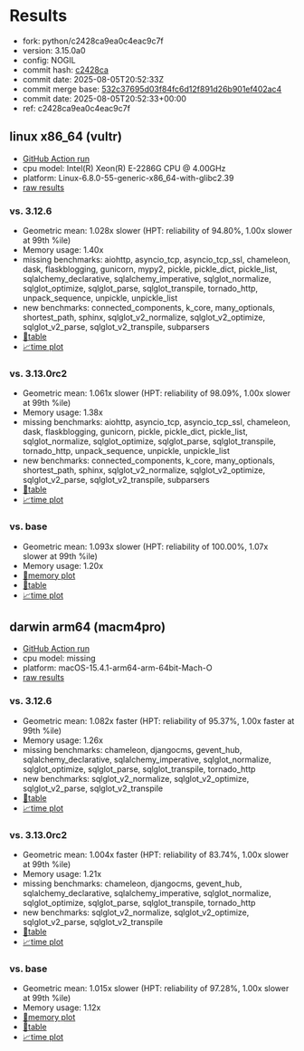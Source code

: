 # Results

- fork: python/c2428ca9ea0c4eac9c7f
- version: 3.15.0a0
- config: NOGIL
- commit hash: [c2428ca](https://github.com/python/cpython/commit/c2428ca)
- commit date: 2025-08-05T20:52:33Z
- commit merge base: [532c37695d03f84fc6d12f891d26b901ef402ac4](https://github.com/python/cpython/commit/532c37695d03f84fc6d12f891d26b901ef402ac4)
- commit date: 2025-08-05T20:52:33+00:00
- ref: c2428ca9ea0c4eac9c7f

## linux x86_64 (vultr)

- [GitHub Action run](https://github.com/facebookexperimental/free-threading-benchmarking/actions/runs/16764445229)
- cpu model: Intel(R) Xeon(R) E-2286G CPU @ 4.00GHz
- platform: Linux-6.8.0-55-generic-x86_64-with-glibc2.39
- [raw results](bm-20250805-vultr-x86_64-python-c2428ca9ea0c4eac9c7f-3.15.0a0-c2428ca.json)

### vs. 3.12.6

- Geometric mean: 1.028x slower (HPT: reliability of 94.80%, 1.00x slower at 99th %ile)
- Memory usage: 1.40x
- missing benchmarks: aiohttp, asyncio_tcp, asyncio_tcp_ssl, chameleon, dask, flaskblogging, gunicorn, mypy2, pickle, pickle_dict, pickle_list, sqlalchemy_declarative, sqlalchemy_imperative, sqlglot_normalize, sqlglot_optimize, sqlglot_parse, sqlglot_transpile, tornado_http, unpack_sequence, unpickle, unpickle_list
- new benchmarks: connected_components, k_core, many_optionals, shortest_path, sphinx, sqlglot_v2_normalize, sqlglot_v2_optimize, sqlglot_v2_parse, sqlglot_v2_transpile, subparsers
- [📄table](bm-20250805-vultr-x86_64-python-c2428ca9ea0c4eac9c7f-3.15.0a0-c2428ca-vs-3.12.6.md)
- [📈time plot](bm-20250805-vultr-x86_64-python-c2428ca9ea0c4eac9c7f-3.15.0a0-c2428ca-vs-3.12.6.svg)

### vs. 3.13.0rc2

- Geometric mean: 1.061x slower (HPT: reliability of 98.09%, 1.00x slower at 99th %ile)
- Memory usage: 1.38x
- missing benchmarks: aiohttp, asyncio_tcp, asyncio_tcp_ssl, chameleon, dask, flaskblogging, gunicorn, pickle, pickle_dict, pickle_list, sqlglot_normalize, sqlglot_optimize, sqlglot_parse, sqlglot_transpile, tornado_http, unpack_sequence, unpickle, unpickle_list
- new benchmarks: connected_components, k_core, many_optionals, shortest_path, sphinx, sqlglot_v2_normalize, sqlglot_v2_optimize, sqlglot_v2_parse, sqlglot_v2_transpile, subparsers
- [📄table](bm-20250805-vultr-x86_64-python-c2428ca9ea0c4eac9c7f-3.15.0a0-c2428ca-vs-3.13.0rc2.md)
- [📈time plot](bm-20250805-vultr-x86_64-python-c2428ca9ea0c4eac9c7f-3.15.0a0-c2428ca-vs-3.13.0rc2.svg)

### vs. base

- Geometric mean: 1.093x slower (HPT: reliability of 100.00%, 1.07x slower at 99th %ile)
- Memory usage: 1.20x
- [🧠memory plot](bm-20250805-vultr-x86_64-python-c2428ca9ea0c4eac9c7f-3.15.0a0-c2428ca-vs-base-mem.svg)
- [📄table](bm-20250805-vultr-x86_64-python-c2428ca9ea0c4eac9c7f-3.15.0a0-c2428ca-vs-base.md)
- [📈time plot](bm-20250805-vultr-x86_64-python-c2428ca9ea0c4eac9c7f-3.15.0a0-c2428ca-vs-base.svg)

## darwin arm64 (macm4pro)

- [GitHub Action run](https://github.com/facebookexperimental/free-threading-benchmarking/actions/runs/16764445229)
- cpu model: missing
- platform: macOS-15.4.1-arm64-arm-64bit-Mach-O
- [raw results](bm-20250805-macm4pro-arm64-python-c2428ca9ea0c4eac9c7f-3.15.0a0-c2428ca.json)

### vs. 3.12.6

- Geometric mean: 1.082x faster (HPT: reliability of 95.37%, 1.00x faster at 99th %ile)
- Memory usage: 1.26x
- missing benchmarks: chameleon, djangocms, gevent_hub, sqlalchemy_declarative, sqlalchemy_imperative, sqlglot_normalize, sqlglot_optimize, sqlglot_parse, sqlglot_transpile, tornado_http
- new benchmarks: sqlglot_v2_normalize, sqlglot_v2_optimize, sqlglot_v2_parse, sqlglot_v2_transpile
- [📄table](bm-20250805-macm4pro-arm64-python-c2428ca9ea0c4eac9c7f-3.15.0a0-c2428ca-vs-3.12.6.md)
- [📈time plot](bm-20250805-macm4pro-arm64-python-c2428ca9ea0c4eac9c7f-3.15.0a0-c2428ca-vs-3.12.6.svg)

### vs. 3.13.0rc2

- Geometric mean: 1.004x faster (HPT: reliability of 83.74%, 1.00x slower at 99th %ile)
- Memory usage: 1.21x
- missing benchmarks: chameleon, djangocms, gevent_hub, sqlalchemy_declarative, sqlalchemy_imperative, sqlglot_normalize, sqlglot_optimize, sqlglot_parse, sqlglot_transpile, tornado_http
- new benchmarks: sqlglot_v2_normalize, sqlglot_v2_optimize, sqlglot_v2_parse, sqlglot_v2_transpile
- [📄table](bm-20250805-macm4pro-arm64-python-c2428ca9ea0c4eac9c7f-3.15.0a0-c2428ca-vs-3.13.0rc2.md)
- [📈time plot](bm-20250805-macm4pro-arm64-python-c2428ca9ea0c4eac9c7f-3.15.0a0-c2428ca-vs-3.13.0rc2.svg)

### vs. base

- Geometric mean: 1.015x slower (HPT: reliability of 97.28%, 1.00x slower at 99th %ile)
- Memory usage: 1.12x
- [🧠memory plot](bm-20250805-macm4pro-arm64-python-c2428ca9ea0c4eac9c7f-3.15.0a0-c2428ca-vs-base-mem.svg)
- [📄table](bm-20250805-macm4pro-arm64-python-c2428ca9ea0c4eac9c7f-3.15.0a0-c2428ca-vs-base.md)
- [📈time plot](bm-20250805-macm4pro-arm64-python-c2428ca9ea0c4eac9c7f-3.15.0a0-c2428ca-vs-base.svg)

